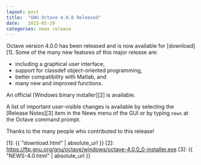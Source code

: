 ```yaml
---
layout: post
title:  "GNU Octave 4.0.0 Released"
date:   2015-05-29
categories: news release
---
```


Octave version 4.0.0 has been released and is now available for [download][1].
Some of the many new features of this major release are:

- including a graphical user interface,
- support for classdef object-oriented programming,
- better compatibility with Matlab, and
- many new and improved functions.

An official [Windows binary installer][2] is available.

A list of important user-visible changes is available by selecting the
[Release Notes][3] item in the News menu of the GUI or by typing `news`
at the Octave command prompt.

Thanks to the many people who contributed to this release!

[1]: {{ "download.html" | absolute_url }}
[2]: https://ftp.gnu.org/gnu/octave/windows/octave-4.0.0_0-installer.exe
[3]: {{ "NEWS-4.0.html" | absolute_url }}
